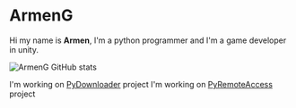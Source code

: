 <h1> ArmenG </h1>

Hi my name is <b>Armen</b>, I'm a python programmer and I'm a game developer in unity.

![ArmenG GitHub stats](https://github-readme-stats.vercel.app/api?username=ArmenG888&show_icons=true&theme=radical)

I'm working on <a href="https://github.com/ArmenG888/PyDownloader"> PyDownloader</a> project 
I'm working on <a href="https://github.com/ArmenG888/PyRemoteAccess"> PyRemoteAccess</a> project 
